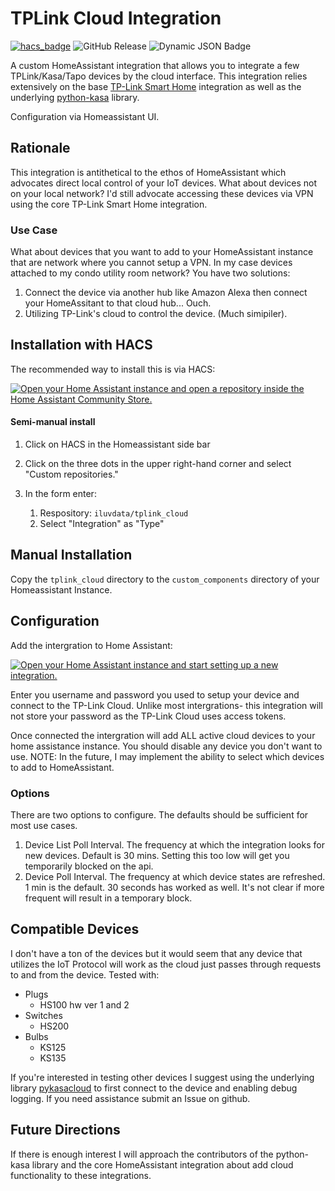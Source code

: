 # TPLink Cloud Integration


[![hacs_badge](https://img.shields.io/badge/HACS-Custom-orange.svg?style=flat-square&logo=homeassistantcommunitystore)](https://hacs.xyz/)
![GitHub Release](https://img.shields.io/github/v/release/iluvdata/tplink_cloud)
![Dynamic JSON Badge](https://img.shields.io/badge/dynamic/json?url=https%3A%2F%2Fraw.githubusercontent.com%2Filuvdata%2Ftplink_cloud%2Frefs%2Fheads%2Fmain%2Fcustom_components%2Ftplink_cloud%2Fmanifest.json&query=%24.version&label=dev-version)



A custom HomeAssistant integration that allows you to integrate a few TPLink/Kasa/Tapo devices by the cloud interface.  This integration relies extensively on the base [TP-Link Smart Home](https://www.home-assistant.io/integrations/tplink/) integration as well as the underlying [python-kasa](https://github.com/python-kasa/python-kasa) library.

Configuration via Homeassistant UI.

## Rationale

This integration is antithetical to the ethos of HomeAssistant which advocates direct local control of your IoT devices.  What about devices not on your local network?  I'd still advocate accessing these devices via VPN using the core TP-Link Smart Home integration.

### Use Case

What about devices that you want to add to your HomeAssistant instance that are network where you cannot setup a VPN.  In my case devices attached to my condo utility room network? You have two solutions:
1. Connect the device via another hub like Amazon Alexa then connect your HomeAssitant to that cloud hub... Ouch.
2. Utilizing TP-Link's cloud to control the device. (Much simipiler).

## Installation with HACS

The recommended way to install this is via HACS:



[![Open your Home Assistant instance and open a repository inside the Home Assistant Community Store.](https://my.home-assistant.io/badges/hacs_repository.svg)](https://my.home-assistant.io/redirect/hacs_repository/?category=custom_respository&owner=iluvdata&repository=tplink_cloud)

#### Semi-manual install

1. Click on HACS in the Homeassistant side bar
2. Click on the three dots in the upper right-hand corner and select "Custom repositories."
3. In the form enter:

    1. Respository: `iluvdata/tplink_cloud`
    2. Select "Integration" as "Type"

## Manual Installation

Copy the `tplink_cloud` directory to the `custom_components` directory of your Homeassistant Instance.

## Configuration


Add the intergration to Home Assistant:

[![Open your Home Assistant instance and start setting up a new integration.](https://my.home-assistant.io/badges/config_flow_start.svg)](https://my.home-assistant.io/redirect/config_flow_start/?domain=tplink_cloud)

Enter you username and password you used to setup your device and connect to the TP-Link Cloud.  Unlike most intergrations- this integration will not store your password as the TP-Link Cloud uses access tokens.

Once connected the intergration will add ALL active cloud devices to your home assistance instance.  You should disable any device you don't want to use.  NOTE:  In the future, I may implement the ability to select which devices to add to HomeAssistant.

### Options

There are two options to configure.  The defaults should be sufficient for most use cases.
1. Device List Poll Interval.  The frequency at which the integration looks for new devices.  Default is 30 mins.  Setting this too low will get you temporarily blocked on the api.
2. Device Poll Interval.  The frequency at which device states are refreshed.  1 min is the default.  30 seconds has worked as well.  It's not clear if more frequent will result in a temporary block.

## Compatible Devices

I don't have a ton of the devices but it would seem that any device that utilizes the IoT Protocol will work as the cloud just passes through requests to and from the device.  Tested with:
* Plugs
  * HS100 hw ver 1 and 2
* Switches
  * HS200
* Bulbs
  * KS125
  * KS135

If you're interested in testing other devices I suggest using the underlying library [pykasacloud](https://github.com/iluvdata/PyKasaCloud) to first connect to the device and enabling debug logging.  If you need assistance submit an Issue on github.

## Future Directions

If there is enough interest I will approach the contributors of the python-kasa library and the core HomeAssistant integration about add cloud functionality to these integrations.

